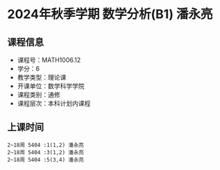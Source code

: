 # 2024年秋季学期 数学分析(B1) 潘永亮






## 课程信息

- 课程号：MATH1006.12
- 学分：6
- 教学类型：理论课
- 开课单位：数学科学学院
- 课程类别：通修
- 课程层次：本科计划内课程

## 上课时间

```
2~18周 5404 :1(1,2) 潘永亮
2~18周 5404 :3(1,2) 潘永亮
2~18周 5404 :5(3,4) 潘永亮
```

